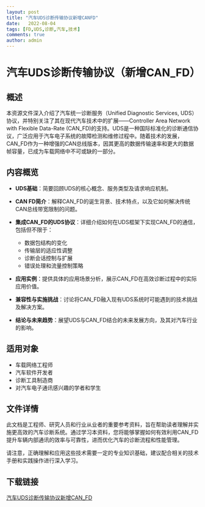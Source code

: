```yaml
---
layout: post
title: "汽车UDS诊断传输协议新增CANFD"
date:   2022-08-04
tags: [FD,UDS,诊断,汽车,技术]
comments: true
author: admin
---
```

# 汽车UDS诊断传输协议（新增CAN_FD）

## 概述

本资源文件深入介绍了汽车统一诊断服务（Unified Diagnostic Services, UDS）协议，并特别关注了其在现代汽车技术中的扩展——Controller Area Network with Flexible Data-Rate (CAN_FD)的支持。UDS是一种国际标准化的诊断通信协议，广泛应用于汽车电子系统的故障检测和维修过程中。随着技术的发展，CAN_FD作为一种增强的CAN总线版本，因其更高的数据传输速率和更大的数据帧容量，已成为车载网络中不可或缺的一部分。

## 内容概览

- **UDS基础**：简要回顾UDS的核心概念、服务类型及请求响应机制。
  
- **CAN FD简介**：解释CAN_FD的诞生背景、技术特点，以及它如何解决传统CAN总线带宽限制的问题。
  
- **集成CAN_FD的UDS协议**：详细介绍如何在UDS框架下实现CAN_FD的通信，包括但不限于：
    - 数据包结构的变化
    - 传输层的适应性调整
    - 诊断会话控制与扩展
    - 错误处理和流量控制策略
    
- **应用实例**：提供具体的应用场景分析，展示CAN_FD在高效诊断过程中的实际应用价值。
  
- **兼容性与实施挑战**：讨论将CAN_FD融入现有UDS系统时可能遇到的技术挑战及解决方案。
  
- **结论与未来趋势**：展望UDS与CAN_FD结合的未来发展方向，及其对汽车行业的影响。

## 适用对象

- 车载网络工程师
- 汽车软件开发者
- 诊断工具制造商
- 对汽车电子通讯感兴趣的学者和学生

## 文件详情

此文档是工程师、研究人员和行业从业者的重要参考资料，旨在帮助读者理解并实施更高效的汽车诊断系统。通过学习本资料，您将能够掌握如何有效利用CAN_FD提升车辆内部通讯的效率与可靠性，进而优化汽车的诊断流程和性能管理。

请注意，正确理解和应用这些技术需要一定的专业知识基础，建议配合相关的技术手册和实践操作进行深入学习。

## 下载链接

[汽车UDS诊断传输协议新增CAN_FD](https://pan.quark.cn/s/992e804e96dc)